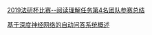 [2019法研杯比赛--阅读理解任务第4名团队参赛总结](https://mp.weixin.qq.com/s/OLVz6-02OURoT9MjjWAiWA)

[基于深度神经网络的自动问答系统概述](https://zhuanlan.zhihu.com/p/41229086)
